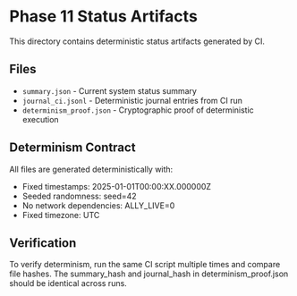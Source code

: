 # Phase 11 Status Artifacts

This directory contains deterministic status artifacts generated by CI.

## Files

- `summary.json` - Current system status summary
- `journal_ci.jsonl` - Deterministic journal entries from CI run
- `determinism_proof.json` - Cryptographic proof of deterministic execution

## Determinism Contract

All files are generated deterministically with:
- Fixed timestamps: 2025-01-01T00:00:XX.000000Z
- Seeded randomness: seed=42
- No network dependencies: ALLY_LIVE=0
- Fixed timezone: UTC

## Verification

To verify determinism, run the same CI script multiple times and compare file hashes.
The summary_hash and journal_hash in determinism_proof.json should be identical across runs.
